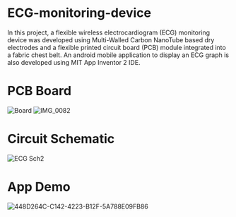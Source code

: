 # ECG-monitoring-device
In this project, a flexible wireless electrocardiogram (ECG) monitoring device was developed using Multi-Walled Carbon NanoTube based dry electrodes and a flexible printed circuit board (PCB) module integrated into a fabric chest belt. An android mobile application to display an ECG graph is also developed using MIT App Inventor 2 IDE. 

# PCB Board
![Board](https://user-images.githubusercontent.com/88264517/133828758-e0def8f2-6dfc-4493-a00b-4339c5370e7c.png)
![IMG_0082](https://user-images.githubusercontent.com/88264517/133935767-837d7ace-d49e-4879-96d4-f267d70ac004.jpg)

# Circuit Schematic
![ECG Sch2](https://user-images.githubusercontent.com/88264517/133828793-ce7a7dff-291b-432e-a5d4-06ae78a29b5b.png)

# App Demo
![448D264C-C142-4223-B12F-5A788E09FB86](https://user-images.githubusercontent.com/88264517/133829807-29076675-19d5-455e-80eb-7d0ad10fa8e1.PNG)





